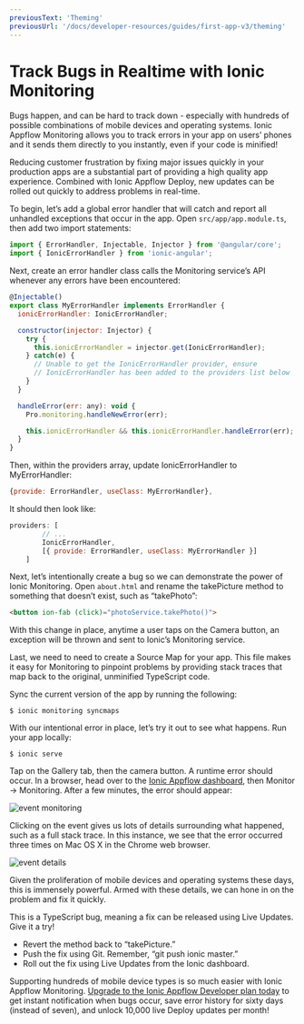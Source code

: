 ```yaml
---
previousText: 'Theming'
previousUrl: '/docs/developer-resources/guides/first-app-v3/theming'
---
```


# Track Bugs in Realtime with Ionic Monitoring 

Bugs happen, and can be hard to track down - especially with hundreds of possible combinations of mobile devices and operating systems. Ionic Appflow Monitoring allows you to track errors in your app on users’ phones and it sends them directly to you instantly, even if your code is minified!

Reducing customer frustration by fixing major issues quickly in your production apps are a substantial part of providing a high quality app experience. Combined with Ionic Appflow Deploy, new updates can be rolled out quickly to address problems in real-time.

To begin, let’s add a global error handler that will catch and report all unhandled exceptions that occur in the app.  Open `src/app/app.module.ts`, then add two import statements:

```javascript
import { ErrorHandler, Injectable, Injector } from '@angular/core';
import { IonicErrorHandler } from 'ionic-angular';
```

Next, create an error handler class calls the Monitoring service’s API whenever any errors have been encountered:

```javascript
@Injectable()
export class MyErrorHandler implements ErrorHandler {
  ionicErrorHandler: IonicErrorHandler;

  constructor(injector: Injector) {
    try {
      this.ionicErrorHandler = injector.get(IonicErrorHandler);
    } catch(e) {
      // Unable to get the IonicErrorHandler provider, ensure
      // IonicErrorHandler has been added to the providers list below
    }
  }

  handleError(err: any): void {
    Pro.monitoring.handleNewError(err);

    this.ionicErrorHandler && this.ionicErrorHandler.handleError(err);
  }
}
```

Then, within the providers array, update IonicErrorHandler to MyErrorHandler:

```javascript
{provide: ErrorHandler, useClass: MyErrorHandler},
```

It should then look like:

```javascript
providers: [
        // ...
        IonicErrorHandler,
        [{ provide: ErrorHandler, useClass: MyErrorHandler }]
    ]
```

Next, let’s intentionally create a bug so we can demonstrate the power of Ionic Monitoring. Open `about.html` and rename the takePicture method to something that doesn’t exist, such as “takePhoto”:

```html
<button ion-fab (click)="photoService.takePhoto()">
```

With this change in place, anytime a user taps on the Camera button, an exception will be thrown and sent to Ionic’s Monitoring service.

Last, we need to need to create a Source Map for your app. This file makes it easy for Monitoring to pinpoint problems by providing stack traces that map back to the original, unminified TypeScript code. 

Sync the current version of the app by running the following:

```shell
$ ionic monitoring syncmaps
```

With our intentional error in place, let’s try it out to see what happens. Run your app locally:

```shell
$ ionic serve
```

Tap on the Gallery tab, then the camera button. A runtime error should occur. In a browser, head over to the [Ionic Appflow dashboard](https://dashboard.ionicframework.com), then Monitor -> Monitoring. After a few minutes, the error should appear:

![event monitoring](/docs/assets/img/guides/first-app-v3/monitoring-event.png)

Clicking on the event gives us lots of details surrounding what happened, such as a full stack trace. In this instance, we see that the error occurred three times on Mac OS X in the Chrome web browser.

![event details](/docs/assets/img/guides/first-app-v3/monitoring-details.png)

Given the proliferation of mobile devices and operating systems these days, this is immensely powerful. Armed with these details, we can hone in on the problem and fix it quickly. 

This is a TypeScript bug, meaning a fix can be released using Live Updates. Give it a try!
* Revert the method back to “takePicture.”
* Push the fix using Git. Remember, “git push ionic master.”
* Roll out the fix using Live Updates from the Ionic dashboard.

Supporting hundreds of mobile device types is so much easier with Ionic Appflow Monitoring. [Upgrade to the Ionic Appflow Developer plan today](https://dashboard.ionicframework.com/settings/billing) to get instant notification when bugs occur, save error history for sixty days (instead of seven), and unlock 10,000 live Deploy updates per month!
